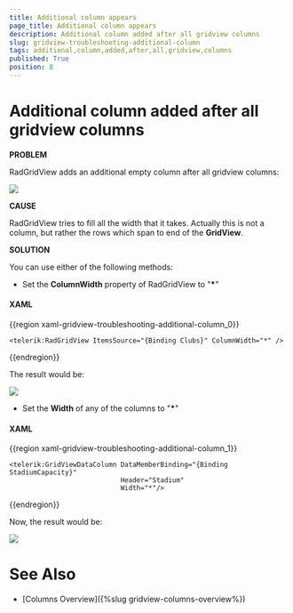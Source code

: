 ```yaml
---
title: Additional column appears
page_title: Additional column appears
description: Additional column added after all gridview columns
slug: gridview-troubleshooting-additional-column
tags: additional,column,added,after,all,gridview,columns
published: True
position: 8
---
```


# Additional column added after all gridview columns

__PROBLEM__

RadGridView adds an additional empty column after all gridview columns:

![](images/troubleshooting_additional_column_gridview.png)

__CAUSE__

RadGridView tries to fill all the width that it takes. Actually this is not a column, but rather the rows which span to end of the __GridView__.

__SOLUTION__

You can use either of the following methods: 

* Set the __ColumnWidth__ property of RadGridView to "__*__"

#### __XAML__

{{region xaml-gridview-troubleshooting-additional-column_0}}

	<telerik:RadGridView ItemsSource="{Binding Clubs}" ColumnWidth="*" />
{{endregion}}

The result would be:

![](images/troubleshooting_additional_column_gridview_fix1.png)

* Set the __Width__ of any of the columns to "__*__"

#### __XAML__

{{region xaml-gridview-troubleshooting-additional-column_1}}

	<telerik:GridViewDataColumn DataMemberBinding="{Binding StadiumCapacity}" 
	                            Header="Stadium" 
	                            Width="*"/>
{{endregion}}

Now, the result would be:

![](images/troubleshooting_additional_column_gridview_fix2.png)

# See Also
* [Columns Overview]({%slug gridview-columns-overview%})
 

